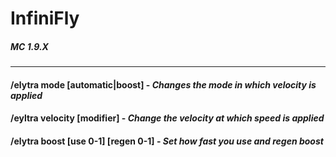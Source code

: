 # InfiniFly
##### MC 1.9.X
---
#### /elytra mode [automatic|boost] - *Changes the mode in which velocity is applied*
#### /eyltra velocity [modifier] - *Change the velocity at which speed is applied*
#### /elytra boost [use 0-1] [regen 0-1] - *Set how fast you use and regen boost*